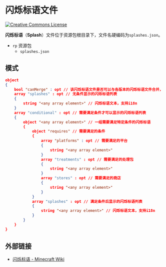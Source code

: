 # 闪烁标语文件

<a rel="license" href="http://creativecommons.org/licenses/by-nc-sa/4.0/"><img alt="Creative Commons License" style="border-width:0" src="https://mirrors.creativecommons.org/presskit/buttons/80x15/svg/by-nc-sa.svg" /></a>

**闪烁标语**（**Splash**）文件位于资源包根目录下，文件名硬编码为`splashes.json`。

<div class="treeview">
  <ul>
    <li><span class="sprite" style="background-image:url(https://wiki.mcbe-dev.net/w/images/9/92/FileCSS.png?format=original);background-position:-112px -128px;background-size:128px auto;height:16px;width:16px"></span> <code>rp</code> 资源包<ul>
      <li><span class="sprite" style="background-image:url(https://wiki.mcbe-dev.net/w/images/9/92/FileCSS.png?format=original);background-position:-0px -80px;background-size:128px auto;height:16px;width:16px"></span> <code>splashes.json</code></li>
    </ul></li>
  </ul>
</div>

## 模式

```json
object
{
    bool "canMerge" : opt // 该闪烁标语文件是否可以与各版本的闪烁标语文件合并，例如父包和子包的闪烁标语合并
    array "splashes" : opt // 无条件显示的闪烁标语列表
    {
        string "<any array element>" // 闪烁标语文本，支持i18n
    }
    array "conditional" : opt // 需要满足条件才可以显示的闪烁标语列表
    {
        object "<any array element>" // 一组需要满足特定条件的闪烁标语
        {
            object "requires" // 需要满足的条件
            {
                array "platforms" : opt // 需要满足的平台
                {
                    string "<any array element>"
                }
                array "treatments" : opt // 需要满足的处理包
                {
                    string "<any array element>"
                }
                array "stores" : opt // 需要满足的商店
                {
                    string "<any array element>"
                }
            }
            array "splashes" : opt // 满足条件后显示的闪烁标语列表
            {
                string "<any array element>" // 闪烁标语文本，支持i18n
            }
        }
    }
}
```

## 外部链接

- [闪烁标语 - Minecraft Wiki](https://minecraft.fandom.com/zh/wiki/%E9%97%AA%E7%83%81%E6%A0%87%E8%AF%AD)